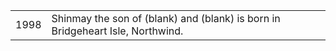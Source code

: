 |||
|---|---|
| 1998 | Shinmay the son of (blank) and (blank) is born in Bridgeheart Isle, Northwind. 
